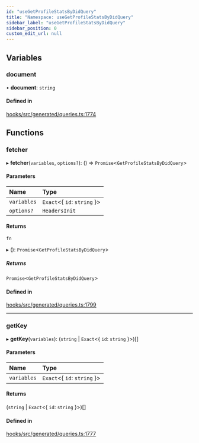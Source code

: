 ```yaml
---
id: "useGetProfileStatsByDidQuery"
title: "Namespace: useGetProfileStatsByDidQuery"
sidebar_label: "useGetProfileStatsByDidQuery"
sidebar_position: 0
custom_edit_url: null
---
```


## Variables

### document

• **document**: `string`

#### Defined in

[hooks/src/generated/queries.ts:1774](https://github.com/AKASHAorg/akasha-core/blob/6ca157f7/libs/hooks/src/generated/queries.ts#L1774)

## Functions

### fetcher

▸ **fetcher**(`variables`, `options?`): () => `Promise`<`GetProfileStatsByDidQuery`\>

#### Parameters

| Name | Type |
| :------ | :------ |
| `variables` | `Exact`<{ `id`: `string`  }\> |
| `options?` | `HeadersInit` |

#### Returns

`fn`

▸ (): `Promise`<`GetProfileStatsByDidQuery`\>

##### Returns

`Promise`<`GetProfileStatsByDidQuery`\>

#### Defined in

[hooks/src/generated/queries.ts:1799](https://github.com/AKASHAorg/akasha-core/blob/6ca157f7/libs/hooks/src/generated/queries.ts#L1799)

___

### getKey

▸ **getKey**(`variables`): (`string` \| `Exact`<{ `id`: `string`  }\>)[]

#### Parameters

| Name | Type |
| :------ | :------ |
| `variables` | `Exact`<{ `id`: `string`  }\> |

#### Returns

(`string` \| `Exact`<{ `id`: `string`  }\>)[]

#### Defined in

[hooks/src/generated/queries.ts:1777](https://github.com/AKASHAorg/akasha-core/blob/6ca157f7/libs/hooks/src/generated/queries.ts#L1777)
